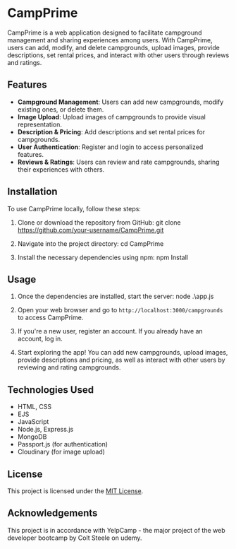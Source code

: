 # CampPrime

CampPrime is a web application designed to facilitate campground management and sharing experiences among users. With CampPrime, users can add, modify, and delete campgrounds, upload images, provide descriptions, set rental prices, and interact with other users through reviews and ratings.

## Features

- **Campground Management**: Users can add new campgrounds, modify existing ones, or delete them.
- **Image Upload**: Upload images of campgrounds to provide visual representation.
- **Description & Pricing**: Add descriptions and set rental prices for campgrounds.
- **User Authentication**: Register and login to access personalized features.
- **Reviews & Ratings**: Users can review and rate campgrounds, sharing their experiences with others.

## Installation

To use CampPrime locally, follow these steps:

1. Clone or download the repository from GitHub:
git clone https://github.com/your-username/CampPrime.git

2. Navigate into the project directory:
cd CampPrime

3. Install the necessary dependencies using npm:
npm Install

## Usage

1. Once the dependencies are installed, start the server:
node .\app.js

2. Open your web browser and go to `http://localhost:3000/campgrounds` to access CampPrime.

3. If you're a new user, register an account. If you already have an account, log in.

4. Start exploring the app! You can add new campgrounds, upload images, provide descriptions and pricing, as well as interact with other users by reviewing and rating campgrounds.

## Technologies Used

- HTML, CSS
- EJS
- JavaScript
- Node.js, Express.js
- MongoDB
- Passport.js (for authentication)
- Cloudinary (for image upload)

## License

This project is licensed under the [MIT License](LICENSE).

## Acknowledgements

This project is in accordance with YelpCamp - the major project of the web developer bootcamp by Colt Steele on udemy.